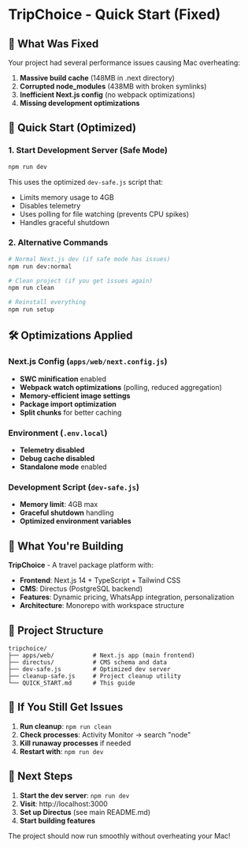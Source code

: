 # TripChoice - Quick Start (Fixed)

## 🔧 What Was Fixed

Your project had several performance issues causing Mac overheating:

1. **Massive build cache** (148MB in .next directory)
2. **Corrupted node_modules** (438MB with broken symlinks)
3. **Inefficient Next.js config** (no webpack optimizations)
4. **Missing development optimizations**

## 🚀 Quick Start (Optimized)

### 1. Start Development Server (Safe Mode)
```bash
npm run dev
```

This uses the optimized `dev-safe.js` script that:
- Limits memory usage to 4GB
- Disables telemetry
- Uses polling for file watching (prevents CPU spikes)
- Handles graceful shutdown

### 2. Alternative Commands
```bash
# Normal Next.js dev (if safe mode has issues)
npm run dev:normal

# Clean project (if you get issues again)
npm run clean

# Reinstall everything
npm run setup
```

## 🛠️ Optimizations Applied

### Next.js Config (`apps/web/next.config.js`)
- **SWC minification** enabled
- **Webpack watch optimizations** (polling, reduced aggregation)
- **Memory-efficient image settings**
- **Package import optimization**
- **Split chunks** for better caching

### Environment (`.env.local`)
- **Telemetry disabled**
- **Debug cache disabled**
- **Standalone mode** enabled

### Development Script (`dev-safe.js`)
- **Memory limit**: 4GB max
- **Graceful shutdown** handling
- **Optimized environment variables**

## 🎯 What You're Building

**TripChoice** - A travel package platform with:

- **Frontend**: Next.js 14 + TypeScript + Tailwind CSS
- **CMS**: Directus (PostgreSQL backend)
- **Features**: Dynamic pricing, WhatsApp integration, personalization
- **Architecture**: Monorepo with workspace structure

## 📁 Project Structure
```
tripchoice/
├── apps/web/           # Next.js app (main frontend)
├── directus/           # CMS schema and data
├── dev-safe.js         # Optimized dev server
├── cleanup-safe.js     # Project cleanup utility
└── QUICK_START.md      # This guide
```

## 🚨 If You Still Get Issues

1. **Run cleanup**: `npm run clean`
2. **Check processes**: Activity Monitor → search "node"
3. **Kill runaway processes** if needed
4. **Restart with**: `npm run dev`

## 🎉 Next Steps

1. **Start the dev server**: `npm run dev`
2. **Visit**: http://localhost:3000
3. **Set up Directus** (see main README.md)
4. **Start building features**

The project should now run smoothly without overheating your Mac!